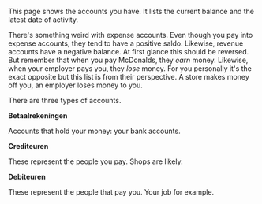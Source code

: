 This page shows the accounts you have. It lists the current balance and the latest date of activity.

There's something weird with expense accounts. Even though you pay into expense accounts, they tend to have a positive saldo. Likewise, revenue accounts have a negative balance. At first glance this should be reversed. But remember that when you pay McDonalds, they *earn* money. Likewise, when your employer pays you, they *lose* money. For you personally it's the exact opposite but this list is from their perspective. A store makes money off you, an employer loses money to you.

There are three types of accounts.

**Betaalrekeningen**

Accounts that hold your money: your bank accounts.

**Crediteuren**

These represent the people you pay. Shops are likely.

**Debiteuren**

These represent the people that pay you. Your job for example.